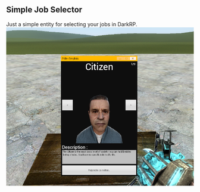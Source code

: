 ## Simple Job Selector
Just a simple entity for selecting your jobs in DarkRP.
![Screenshot](jobsystem.png)
